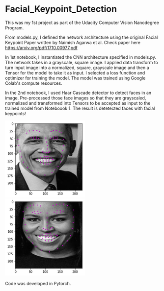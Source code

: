 # Facial_Keypoint_Detection
This was my 1st project as part of the Udacity Computer Vision Nanodegree Program. 

From models.py, I defined the network architecture using the original Facial Keypoint Paper written by Naimish Agarwa et al. Check paper here https://arxiv.org/pdf/1710.00977.pdf 

In 1st notebook, I instantiated the CNN architecture specified in models.py. The network takes in a grayscale, square image. I applied data transform to turn input image into a normalized, square, grayscale image and then a Tensor for the model to take it as input. I selected a loss function and optimizer for training the model. The model was trained using Google Colab's compute resources. 

In the 2nd notebook, I used Haar Cascade detector to detect faces in an image. Pre-processed those face images so that they are grayscaled, normalized and transformed into Tensors to be accepted as input to the trained model from Noteboook 1. The result is detetected faces with facial keypoints!

![](images/obama.png) ![](images/michelle.png)

Code was developed in Pytorch. 

